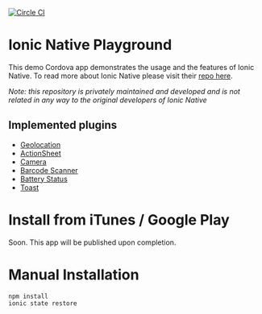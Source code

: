 [![Circle CI](https://circleci.com/gh/ihadeed/ionic-native-playground.svg?style=svg)](https://circleci.com/gh/ihadeed/ionic-native-playground)

# Ionic Native Playground

This demo Cordova app demonstrates the usage and the features of Ionic Native. To read more about Ionic Native please visit their [repo here](https://github.com/driftyco/ionic-native). 

*Note: this repository is privately maintained and developed and is not related in any way to the original developers of Ionic Native*

## Implemented plugins
- [Geolocation](http://ionicframework.com/docs/v2/native/Geolocation)
- [ActionSheet](http://ionicframework.com/docs/v2/native/Action%20Sheet/)
- [Camera](http://ionicframework.com/docs/v2/native/Camera)
- [Barcode Scanner](http://ionicframework.com/docs/v2/native/Barcode%20Scanner)
- [Battery Status](http://ionicframework.com/docs/v2/native/Battert%20Status)
- [Toast](http://ionicframework.com/docs/v2/native/Toast)

# Install from iTunes / Google Play
Soon.
This app will be published upon completion.

# Manual Installation
```shell
npm install
ionic state restore
```
